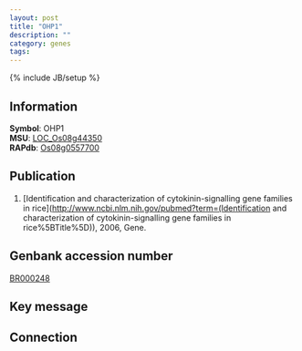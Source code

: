 ```yaml
---
layout: post
title: "OHP1"
description: ""
category: genes
tags: 
---
```

{% include JB/setup %}

## Information
__Symbol__: OHP1  
__MSU__: [LOC_Os08g44350](http://rice.plantbiology.msu.edu/cgi-bin/ORF_infopage.cgi?orf=LOC_Os08g44350)  
__RAPdb__: [Os08g0557700](http://rapdb.dna.affrc.go.jp/viewer/gbrowse_details/irgsp1?name=Os08g0557700)  

## Publication
1. [Identification and characterization of cytokinin-signalling gene families in rice](http://www.ncbi.nlm.nih.gov/pubmed?term=(Identification and characterization of cytokinin-signalling gene families in rice%5BTitle%5D)), 2006, Gene.

## Genbank accession number
[BR000248](http://www.ncbi.nlm.nih.gov/nuccore/BR000248)

## Key message

## Connection


